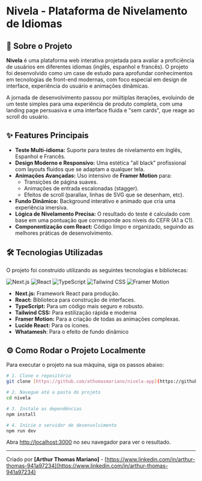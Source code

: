 # Nivela - Plataforma de Nivelamento de Idiomas

## 🚀 Sobre o Projeto

**Nivela** é uma plataforma web interativa projetada para avaliar a proficiência de usuários em diferentes idiomas (inglês, espanhol e francês). O projeto foi desenvolvido como um case de estudo para aprofundar conhecimentos em tecnologias de front-end modernas, com foco especial em design de interface, experiência do usuário e animações dinâmicas.

A jornada de desenvolvimento passou por múltiplas iterações, evoluindo de um teste simples para uma experiência de produto completa, com uma landing page persuasiva e uma interface fluida e "sem cards", que reage ao scroll do usuário.

## ✨ Features Principais

-   **Teste Multi-idioma:** Suporte para testes de nivelamento em Inglês, Espanhol e Francês.
-   **Design Moderno e Responsivo:** Uma estética "all black" profissional com layouts fluidos que se adaptam a qualquer tela.
-   **Animações Avançadas:** Uso intensivo de **Framer Motion** para:
    -   Transições de página suaves.
    -   Animações de entrada escalonadas (stagger).
    -   Efeitos de scroll (parallax, linhas de SVG que se desenham, etc).
-   **Fundo Dinâmico:** Background interativo e animado que cria uma experiência imersiva.
-   **Lógica de Nivelamento Precisa:** O resultado do teste é calculado com base em uma pontuação que corresponde aos níveis do CEFR (A1 a C1).
-   **Componentização com React:** Código limpo e organizado, seguindo as melhores práticas de desenvolvimento.

## 🛠️ Tecnologias Utilizadas

O projeto foi construído utilizando as seguintes tecnologias e bibliotecas:

![Next.js](https://img.shields.io/badge/next.js-000000?style=for-the-badge&logo=nextdotjs&logoColor=white)
![React](https://img.shields.io/badge/React-20232A?style=for-the-badge&logo=react&logoColor=61DAFB)
![TypeScript](https://img.shields.io/badge/TypeScript-007ACC?style=for-the-badge&logo=typescript&logoColor=white)
![Tailwind CSS](https://img.shields.io/badge/Tailwind_CSS-38B2AC?style=for-the-badge&logo=tailwind-css&logoColor=white)
![Framer Motion](https://img.shields.io/badge/Framer_Motion-0055FF?style=for-the-badge&logo=framer&logoColor=white)

-   **Next.js:** Framework React para produção.
-   **React:** Biblioteca para construção de interfaces.
-   **TypeScript:** Para um código mais seguro e robusto.
-   **Tailwind CSS:** Para estilização rápida e moderna
-   **Framer Motion:** Para a criação de todas as animações complexas.
-   **Lucide React:** Para os ícones.
-   **Whatamesh**: Para o efeito de fundo dinâmico

## ⚙️ Como Rodar o Projeto Localmente

Para executar o projeto na sua máquina, siga os passos abaixo:

```bash
# 1. Clone o repositório
git clone [https://github.com/athomasmariano/nivela-app](https://github.com/athomasmariano/nivela-app.git)

# 2. Navegue até a pasta do projeto
cd nivela

# 3. Instale as dependências
npm install

# 4. Inicie o servidor de desenvolvimento
npm run dev
```
Abra [http://localhost:3000](http://localhost:3000) no seu navegador para ver o resultado.

---

Criado por **[Arthur Thomas Mariano]** - [https://www.linkedin.com/in/arthur-thomas-941a97234](https://www.linkedin.com/in/arthur-thomas-941a97234)